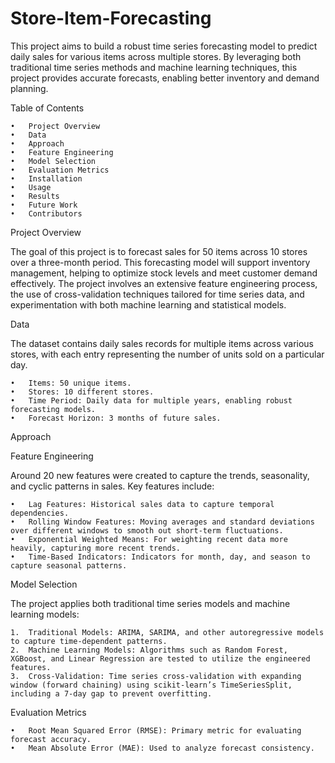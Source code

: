 # Store-Item-Forecasting

This project aims to build a robust time series forecasting model to predict daily sales for various items across multiple stores. By leveraging both traditional time series methods and machine learning techniques, this project provides accurate forecasts, enabling better inventory and demand planning.

Table of Contents

	•	Project Overview
	•	Data
	•	Approach
	•	Feature Engineering
	•	Model Selection
	•	Evaluation Metrics
	•	Installation
	•	Usage
	•	Results
	•	Future Work
	•	Contributors

Project Overview

The goal of this project is to forecast sales for 50 items across 10 stores over a three-month period. This forecasting model will support inventory management, helping to optimize stock levels and meet customer demand effectively. The project involves an extensive feature engineering process, the use of cross-validation techniques tailored for time series data, and experimentation with both machine learning and statistical models.

Data

The dataset contains daily sales records for multiple items across various stores, with each entry representing the number of units sold on a particular day.

	•	Items: 50 unique items.
	•	Stores: 10 different stores.
	•	Time Period: Daily data for multiple years, enabling robust forecasting models.
	•	Forecast Horizon: 3 months of future sales.

Approach

Feature Engineering

Around 20 new features were created to capture the trends, seasonality, and cyclic patterns in sales. Key features include:

	•	Lag Features: Historical sales data to capture temporal dependencies.
	•	Rolling Window Features: Moving averages and standard deviations over different windows to smooth out short-term fluctuations.
	•	Exponential Weighted Means: For weighting recent data more heavily, capturing more recent trends.
	•	Time-Based Indicators: Indicators for month, day, and season to capture seasonal patterns.

Model Selection

The project applies both traditional time series models and machine learning models:

	1.	Traditional Models: ARIMA, SARIMA, and other autoregressive models to capture time-dependent patterns.
	2.	Machine Learning Models: Algorithms such as Random Forest, XGBoost, and Linear Regression are tested to utilize the engineered features.
	3.	Cross-Validation: Time series cross-validation with expanding window (forward chaining) using scikit-learn’s TimeSeriesSplit, including a 7-day gap to prevent overfitting.

Evaluation Metrics

	•	Root Mean Squared Error (RMSE): Primary metric for evaluating forecast accuracy.
	•	Mean Absolute Error (MAE): Used to analyze forecast consistency.
